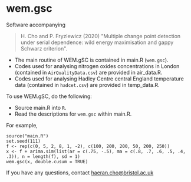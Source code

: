 # wem.gsc
Software accompanying 
> H. Cho and P. Fryzlewicz (2020) "Multiple change point detection under serial dependence: wild energy maximisation and gappy Schwarz criterion".

- The main routine of WEM.gSC is contained in main.R (`wem.gsc`). 
- Codes used for analysing nitrogen oxides concentrations in London (contained in `AirQualityData.csv`) are provided in air_data.R.
- Codes used for analysing Hadley Centre central England temperature data (contained in `hadcet.csv`) are provided in temp_data.R.

To use WEM.gSC, do the following:

- Source main.R into `R`.
- Read the descriptions for `wem.gsc` within main.R.

For example,

```{r}
source("main.R")
set.seed(111)
f <- rep(c(0, 5, 2, 8, 1, -2), c(100, 200, 200, 50, 200, 250))
x <- f + arima.sim(list(ar = c(.75, -.5), ma = c(.8, .7, .6, .5, .4, .3)), n = length(f), sd = 1)
wem.gsc(x, double.cusum = TRUE)
```

If you have any questions, contact haeran.cho@bristol.ac.uk
